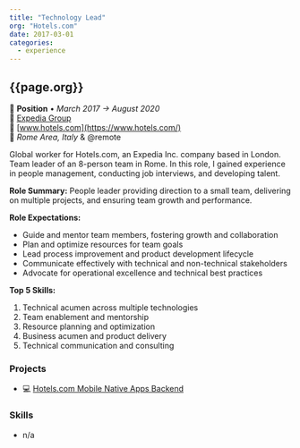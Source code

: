 ```yaml
---
title: "Technology Lead"
org: "Hotels.com"
date: 2017-03-01
categories:
  - experience
---
```

## {{page.org}}

💼 **Position** • _March 2017 → August 2020_  
🏢 [Expedia Group](https://www.expediagroup.com/)  
🔗 [www.hotels.com](https://www.hotels.com/)  
📍 _Rome Area, Italy_ & @remote

Global worker for Hotels.com, an Expedia Inc. company based in London.
Team leader of an 8-person team in Rome. In this role, I gained experience in people management, conducting job interviews, and developing talent.

**Role Summary:**
People leader providing direction to a small team, delivering on multiple projects, and ensuring team growth and performance.

**Role Expectations:**
- Guide and mentor team members, fostering growth and collaboration
- Plan and optimize resources for team goals
- Lead process improvement and product development lifecycle
- Communicate effectively with technical and non-technical stakeholders
- Advocate for operational excellence and technical best practices

**Top 5 Skills:**
1. Technical acumen across multiple technologies
2. Team enablement and mentorship
3. Resource planning and optimization
4. Business acumen and product delivery
5. Technical communication and consulting




### Projects

- 💻 [Hotels.com Mobile Native Apps Backend]()


### Skills

- n/a
